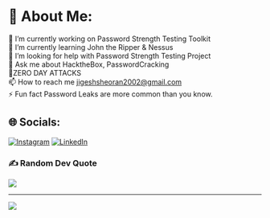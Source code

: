 # 💫 About Me:
🔭 I’m currently working on Password Strength Testing Toolkit<br>🌱 I’m currently learning John the Ripper & Nessus <br>🤝 I’m looking for help with Password Strength Testing Project<br>💬 Ask me about HacktheBox, PasswordCracking<br>💬ZERO DAY ATTACKS<br>📫 How to reach me jigeshsheoran2002@gmail.com<br>⚡ Fun fact Password Leaks are more common than you know.<br>


## 🌐 Socials:
[![Instagram](https://img.shields.io/badge/Instagram-%23E4405F.svg?logo=Instagram&logoColor=white)](https://instagram.com/me_jigesh) [![LinkedIn](https://img.shields.io/badge/LinkedIn-%230077B5.svg?logo=linkedin&logoColor=white)](https://linkedin.com/in/Jigesh-sheoran) 


### ✍️ Random Dev Quote
![](https://quotes-github-readme.vercel.app/api?type=horizontal&theme=dark)

---
[![](https://visitcount.itsvg.in/api?id=sheoraninfosec&icon=0&color=4)](https://visitcount.itsvg.in)


